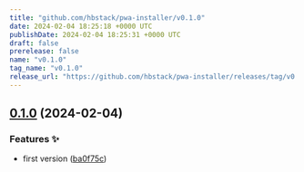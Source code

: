 ```yaml
---
title: "github.com/hbstack/pwa-installer/v0.1.0"
date: 2024-02-04 18:25:18 +0000 UTC
publishDate: 2024-02-04 18:25:31 +0000 UTC
draft: false
prerelease: false
name: "v0.1.0"
tag_name: "v0.1.0"
release_url: "https://github.com/hbstack/pwa-installer/releases/tag/v0.1.0"
---
```


## [0.1.0](https://github.com/hbstack/pwa-installer/compare/v0.0.1...v0.1.0) (2024-02-04)


### Features ✨

* first version ([ba0f75c](https://github.com/hbstack/pwa-installer/commit/ba0f75c191263c44a57de0eebf6dddf8c30e4105))

